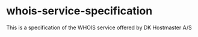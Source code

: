 # whois-service-specification
This is a specification of the WHOIS service offered by DK Hostmaster A/S
